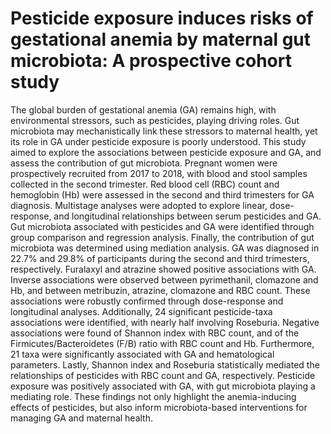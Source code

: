 # Pesticide exposure induces risks of gestational anemia by maternal gut microbiota: A prospective cohort study
The global burden of gestational anemia (GA) remains high, with environmental stressors, such as pesticides, playing driving roles. Gut microbiota may mechanistically link these stressors to maternal health, yet its role in GA under pesticide exposure is poorly understood. This study aimed to explore the associations between pesticide exposure and GA, and assess the contribution of gut microbiota. Pregnant women were prospectively recruited from 2017 to 2018, with blood and stool samples collected in the second trimester. Red blood cell (RBC) count and hemoglobin (Hb) were assessed in the second and third trimesters for GA diagnosis. Multistage analyses were adopted to explore linear, dose-response, and longitudinal relationships between serum pesticides and GA. Gut microbiota associated with pesticides and GA were identified through group comparison and regression analysis. Finally, the contribution of gut microbiota was determined using mediation analysis. GA was diagnosed in 22.7% and 29.8% of participants during the second and third trimesters, respectively. Furalaxyl and atrazine showed positive associations with GA. Inverse associations were observed between pyrimethanil, clomazone and Hb, and between metribuzin, atrazine, clomazone and RBC count. These associations were robustly confirmed through dose-response and longitudinal analyses. Additionally, 24 significant pesticide-taxa associations were identified, with nearly half involving Roseburia. Negative associations were found of Shannon index with RBC count, and of the Firmicutes/Bacteroidetes (F/B) ratio with RBC count and Hb. Furthermore, 21 taxa were significantly associated with GA and hematological parameters. Lastly, Shannon index and Roseburia statistically mediated the relationships of pesticides with RBC count and GA, respectively. Pesticide exposure was positively associated with GA, with gut microbiota playing a mediating role. These findings not only highlight the anemia-inducing effects of pesticides, but also inform microbiota-based interventions for managing GA and maternal health.
